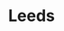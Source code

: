 ---
title: Leeds
crosslinks:
- xkcd
- unitedkingdom
- autotldr
- TranslationStudies
- OutOfTheLoop
- SLRep
- RPDRqueensnearme
- shittykickstarters
- AskUK
- york
- livven
- analog
- hmm
- LoudBangsInLeeds
- TheCivilService
- yorkshire
---